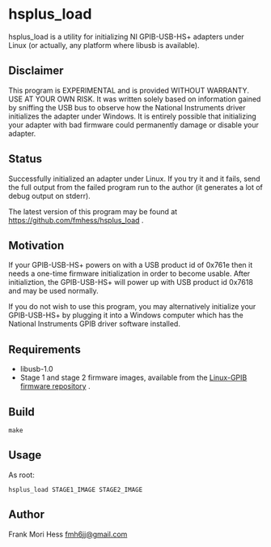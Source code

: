 # hsplus_load
hsplus_load is a utility for initializing NI GPIB-USB-HS+ adapters under Linux
(or actually, any platform where libusb is available).

## Disclaimer
This program is EXPERIMENTAL and is provided WITHOUT WARRANTY.  
USE AT YOUR OWN RISK.  It was
written solely based on information gained by sniffing the USB 
bus to observe how the National
Instruments driver initializes the adapter under Windows.
It is entirely possible that initializing your adapter with
bad firmware could permanently damage or disable your adapter.

## Status
Successfully initialized an adapter under Linux.  If you try it and
it fails, send the full
output from the failed program run to the author (it generates a lot of 
debug output on stderr).

The latest version of this program may be found
at <https://github.com/fmhess/hsplus_load> .

## Motivation
If your GPIB-USB-HS+ powers on with a USB product id of 0x761e then
it needs a one-time firmware initialization in order to become usable.  After
initializtion, the GPIB-USB-HS+ will power up with USB product id
0x7618 and may be used normally.

If you do not wish to use this program, you may alternatively initialize
your GPIB-USB-HS+ by plugging it into a Windows computer which has the
National Instruments GPIB driver software installed.

## Requirements
* libusb-1.0
* Stage 1 and stage 2 firmware images, available from the
[Linux-GPIB firmware repository](https://github.com/fmhess/linux_gpib_firmware) .


## Build
	make

## Usage
As root:

	hsplus_load STAGE1_IMAGE STAGE2_IMAGE

## Author
Frank Mori Hess fmh6jj@gmail.com
